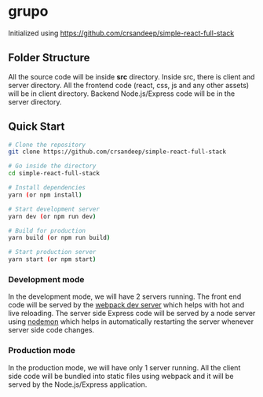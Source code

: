 # grupo

Initialized using https://github.com/crsandeep/simple-react-full-stack

## Folder Structure

All the source code will be inside **src** directory. Inside src, there is client and server directory. All the frontend code (react, css, js and any other assets) will be in client directory. Backend Node.js/Express code will be in the server directory.

## Quick Start

```bash
# Clone the repository
git clone https://github.com/crsandeep/simple-react-full-stack

# Go inside the directory
cd simple-react-full-stack

# Install dependencies
yarn (or npm install)

# Start development server
yarn dev (or npm run dev)

# Build for production
yarn build (or npm run build)

# Start production server
yarn start (or npm start)
```
### Development mode

In the development mode, we will have 2 servers running. The front end code will
be served by the [webpack dev
server](https://webpack.js.org/configuration/dev-server/) which helps with hot
and live reloading. The server side Express code will be served by a node server
using [nodemon](https://nodemon.io/) which helps in automatically restarting the
server whenever server side code changes.

### Production mode

In the production mode, we will have only 1 server running. All the client side
code will be bundled into static files using webpack and it will be served by
the Node.js/Express application.
